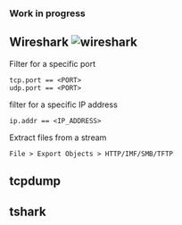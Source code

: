 ### Work in progress

## Wireshark ![wireshark](https://github.com/EESantiago/Pentest_Checklists/blob/master/wireshark.jpg)

Filter for a specific port
```
tcp.port == <PORT>
udp.port == <PORT>
```
filter for a specific IP address
```
ip.addr == <IP_ADDRESS>
```
Extract files from a stream
```
File > Export Objects > HTTP/IMF/SMB/TFTP
```

## tcpdump



## tshark

